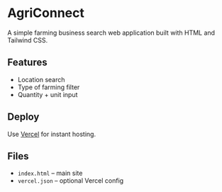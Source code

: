 # AgriConnect

A simple farming business search web application built with HTML and Tailwind CSS.

## Features
- Location search
- Type of farming filter
- Quantity + unit input

## Deploy
Use [Vercel](https://vercel.com/) for instant hosting.

## Files
- `index.html` – main site
- `vercel.json` – optional Vercel config
